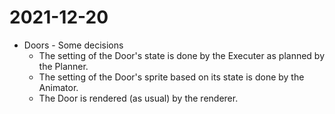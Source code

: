 # 2021-12-20

- Doors - Some decisions
	- The setting of the Door's state is done by the Executer as planned by the Planner.
	- The setting of the Door's sprite based on its state is done by the Animator.
	- The Door is rendered (as usual) by the renderer.
